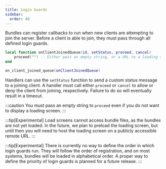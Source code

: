 ```yaml
---
title: Login Guards
sidebar:
  order: 40
---
```


Bundles can register callbacks to run when new clients are attempting to join the server. Before a client is able to join, they must pass through all defined login guards.

```lua
local function onClientJoinedQueue(id, setStatus, proceed, cancel)
	proceed("") -- Either pass an empty string, or a URL to a loading screen
end

on_client_joined_queue(onClientJoinedQueue)
```

Handlers can use the `setStatus` function to send a custom status message to a joining client. A handler must call either `proceed` or `cancel` to allow or deny the client from joining, respectively. Failure to do so will eventually result in a timeout.

:::caution
You must pass an empty string to `proceed` even if you do not want to display a loading screen.
:::

:::tip[Experimental]
Load screens cannot access bundle files, as the bundles are not yet loaded. In the future, we plan to preload the loading screen, but until then you will need to host the loading screen on a publicly accessible remote URL.
:::

:::tip[Experimental]
There is currently no way to define the order in which login guards run. They will follow the order of registration, and on most systems, bundles will be loaded in alphabetical order. A proper way to define the priority of login guards is planned for a future release.
:::
